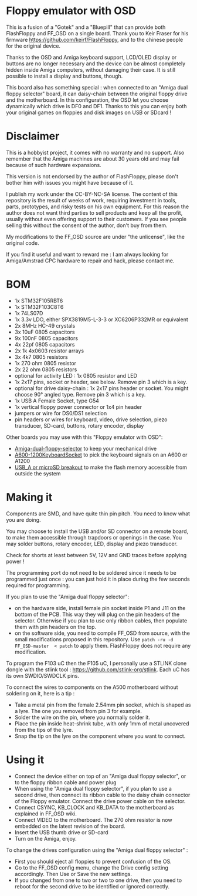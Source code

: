 # Floppy emulator with OSD
This is a fusion of a "Gotek" and a "Bluepill" that can provide both FlashFloppy and FF_OSD on a single board. Thank you to Keir Fraser for his firmware https://github.com/keirf/FlashFloppy, and to the chinese people for the original device.

Thanks to the OSD and Amiga keyboard support, LCD/OLED display or buttons are no longer necessary and the device can be almost completely hidden inside Amiga computers, without damaging their case. It is still possible to install a display and buttons, though.

This board also has something special : when connected to an "Amiga dual floppy selector" board, it can daisy-chain between the original floppy drive and the motherboard. In this configuration, the OSD let you choose dynamically which drive is DF0 and DF1. Thanks to this you can enjoy both your original games on floppies and disk images on USB or SDcard !

# Disclaimer
This is a hobbyist project, it comes with no warranty and no support. Also remember that the Amiga machines are about 30 years old and may fail because of such hardware expansions.

This version is not endorsed by the author of FlashFloppy, please don't bother him with issues you might have because of it.

I publish my work under the CC-BY-NC-SA license. The content of this repository is the result of weeks of work, requiring investment in tools, parts, prototypes, and risky tests on his own equipment. For this reason the author does not want third parties to sell products and keep all the profit, usually without even offering support to their customers. If you see people selling this without the consent of the author, don't buy from them.

My modifications to the FF_OSD source are under "the unlicense", like the original code.

If you find it useful and want to reward me : I am always looking for Amiga/Amstrad CPC hardware to repair and hack, please contact me.

# BOM
- 1x STM32F105RBT6
- 1x STM32F103C8T6
- 1x 74LS07D
- 1x 3.3v LDO, either SPX3819M5-L-3-3 or XC6206P332MR or equivalent
- 2x 8MHz HC-49 crystals
- 3x 10uF 0805 capacitors
- 9x 100nF 0805 capacitors
- 4x 22pf 0805 capacitors
- 2x 1k 4x0603 resistor arrays
- 3x 4k7 0805 resistors
- 1x 270 ohm 0805 resistor
- 2x 22 ohm 0805 resistors
- optional for activity LED : 1x 0805 resistor and LED
- 1x 2x17 pins, socket or header, see below. Remove pin 3 which is a key.
- optional for drive daisy-chain : 1x 2x17 pins header or socket. You might choose 90° angled type. Remove pin 3 which is a key.
- 1x USB A Female Socket, type G54
- 1x vertical floppy power connector or 1x4 pin header
- jumpers or wire for DS0/DS1 selection
- pin headers or wires for keyboard, video, drive selection, piezo transducer, SD-card, buttons, rotary encoder, display

Other boards you may use with this "Floppy emulator with OSD":
- [Amiga-dual-floppy-selector](https://github.com/f1ac0/Amiga-dual-floppy-selector) to keep your mechanical drive
- [A600-1200KeyboardSocket](https://github.com/f1ac0/Breakout-and-simple-connector-boards) to pick the keyboard signals on an A600 or A1200
- [USB_A or microSD breakout](https://github.com/f1ac0/Breakout-and-simple-connector-boards) to make the flash memory accessible from outside the system

# Making it
Components are SMD, and have quite thin pin pitch. You need to know what you are doing.

You may choose to install the USB and/or SD connector on a remote board, to make them accessible through trapdoors or openings in the case. You may solder buttons, rotary encoder, LED, display and piezo transducer.

Check for shorts at least between 5V, 12V and GND traces before applying power !

The programming port do not need to be soldered since it needs to be programmed just once : you can just hold it in place during the few seconds required for programming.

If you plan to use the "Amiga dual floppy selector":
- on the hardware side, install female pin socket inside P1 and J11 on the bottom of the PCB. This way they will plug on the pin headers of the selector. Otherwise if you plan to use only ribbon cables, then populate them with pin headers on the top. 
- on the software side, you need to compile FF\_OSD from source, with the small modifications proposed in this repository. Use `patch -ru -d FF_OSD-master  < patch` to apply them. FlashFloppy does not require any modification.

To program the F103 uC then the F105 uC, I personally use a STLINK clone dongle with the stlink tool : https://github.com/stlink-org/stlink. Each uC has its own SWDIO/SWDCLK pins.

To connect the wires to components on the A500 motherboard without soldering on it, here is a tip :
- Take a metal pin from the female 2.54mm pin socket, which is shaped as a lyre. The one you removed from pin 3 for example.
- Solder the wire on the pin, where you normally solder it.
- Place the pin inside heat-shrink tube, with only 1mm of metal uncovered from the tips of the lyre.
- Snap the tip on the lyre on the component where you want to connect.

# Using it
- Connect the device either on top of an "Amiga dual floppy selector", or to the floppy ribbon cable and power plug
- When using the "Amiga dual floppy selector", if you plan to use a second drive, then connect its ribbon cable to the daisy chain connector of the Floppy emulator. Connect the drive power cable on the selector.
- Connect CSYNC, KB_CLOCK and KB_DATA to the motherboard as explained in FF_OSD wiki.
- Connect VIDEO to the motherboard. The 270 ohm resistor is now embedded on the latest revision of the board.
- Insert the USB thumb drive or SD-card
- Turn on the Amiga, enjoy.

To change the drives configuration using the "Amiga dual floppy selector" :
- First you should eject all floppies to prevent confusion of the OS.
- Go to the FF_OSD config menu, change the Drive config setting accordingly. Then Use or Save the new settings.
- If you changed from one to two or two to one drive, then you need to reboot for the second drive to be identified or ignored correctly.

